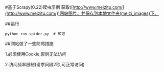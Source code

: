 #基于Scrapy(0.22)爬虫示例
获取([http://www.meizitu.com/](http://www.meizitu.com/))网站图片，并保存到本地文件夹(meizi_images)下。

##运行
```
python run_spider.py  # 即可
```


##网站做了一些防爬措施

1.必须使用Cookie,否则无法访问

2.访问频率限制(请求间隔2秒,可正常访问)
